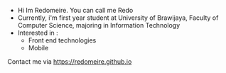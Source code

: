 - Hi Im Redomeire. You can call me Redo 
- Currently, i'm first year student at University of Brawijaya, Faculty of Computer Science, majoring in Information Technology
- Interested in :
  - Front end technologies
  - Mobile

Contact me via https://redomeire.github.io

<!---
bleedingcactus/bleedingcactus is a ✨ special ✨ repository because its `README.md` (this file) appears on your GitHub profile.
You can click the Preview link to take a look at your changes.
--->
